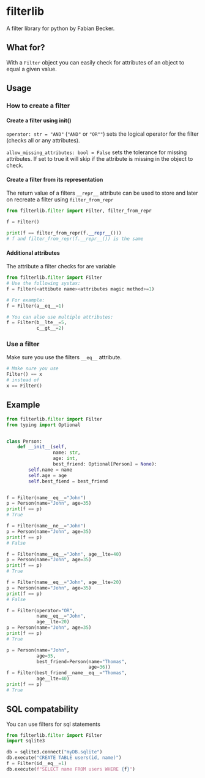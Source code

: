 # filterlib

A filter library for python by Fabian Becker.

## What for?

With a `Filter` object you can easily check for attributes of an object to equal a given value.

## Usage

### How to create a filter

#### Create a filter using __init__()

`operator: str = "AND"` (`"AND"` or `"OR""`) sets the logical operator for the filter (checks all or any attributes). 

`allow_missing_attributes: bool = False` sets the tolerance for missing attributes. If set to true it will skip if the attribute is missing in the object to check.

#### Create a filter from its representation

The return value of a filters `__repr__` attribute can be used to store and later on recreate a filter using `filter_from_repr`

```python
from filterlib.filter import Filter, filter_from_repr

f = Filter()

print(f == filter_from_repr(f.__repr__()))
# f and filter_from_repr(f.__repr__()) is the same
```

#### Additional attributes

The attribute a filter checks for are variable
```python
from filterlib.filter import Filter
# Use the following systax:
f = Filter(<attibute name><attributes magic method>=1)

# For example:
f = Filter(a__eq__=1)

# You can also use multiple attributes:
f = Filter(b__lte__=5,
           c__gt__=2)
```

### Use a filter

Make sure you use the filters `__eq__` attribute.

```python
# Make sure you use
Filter() == x
# instead of
x == Filter()
```

## Example
```python
from filterlib.filter import Filter
from typing import Optional


class Person:
    def __init__(self, 
                 name: str,
                 age: int,
                 best_friend: Optional[Person] = None):
        self.name = name
        self.age = age
        self.best_fiend = best_friend


f = Filter(name__eq__="John")
p = Person(name="John", age=35)
print(f == p)
# True

f = Filter(name__ne__="John")
p = Person(name="John", age=35)
print(f == p)
# False

f = Filter(name__eq__="John", age__lte=40)
p = Person(name="John", age=35)
print(f == p)
# True

f = Filter(name__eq__="John", age__lte=20)
p = Person(name="John", age=35)
print(f == p)
# False

f = Filter(operator="OR",
           name__eq__="John", 
           age__lte=20)
p = Person(name="John", age=35)
print(f == p)
# True

p = Person(name="John",
           age=35,
           best_friend=Person(name="Thomas",
                              age=36))
f = Filter(best_friend__name__eq__="Thomas", 
           age__lte=40)
print(f == p)
# True
```

## SQL compatability
You can use filters for sql statements
```python
from filterlib.filter import Filter
import sqlite3

db = sqlite3.connect("myDB.sqlite")
db.execute("CREATE TABLE users(id, name)")
f = Filter(id__eq__=1)
db.execute(f"SELECT name FROM users WHERE {f}")
```